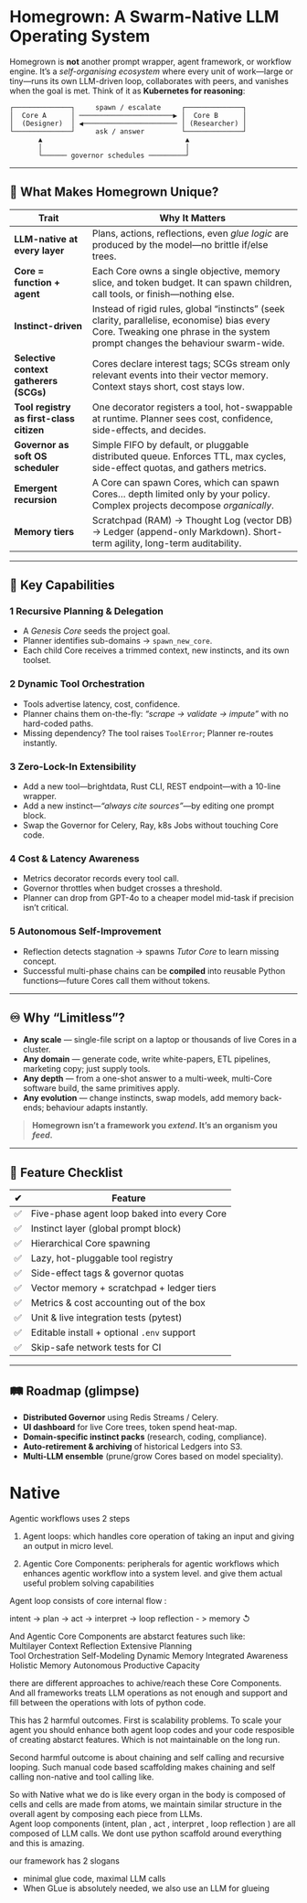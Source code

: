 # **Homegrown: A Swarm-Native LLM Operating System**

Homegrown is **not** another prompt wrapper, agent framework, or workflow engine.
It’s a *self-organising ecosystem* where every unit of work—large or tiny—runs its own LLM-driven loop, collaborates with peers, and vanishes when the goal is met.
Think of it as **Kubernetes for reasoning**:

```
┌──────────────┐     spawn / escalate     ┌──────────────┐
│  Core A      │ ───────────────────────▶ │  Core B      │
│  (Designer)  │ ◀─────────────────────── │ (Researcher) │
└──────────────┘     ask / answer         └──────────────┘
       ▲                                   ▲
       │                                   │
       └────── governor schedules ─────────┘
```

---

## 🌟 What Makes Homegrown Unique?

| Trait                                    | Why It Matters                                                                                                                                                                |
| ---------------------------------------- | ----------------------------------------------------------------------------------------------------------------------------------------------------------------------------- |
| **LLM-native at every layer**            | Plans, actions, reflections, even *glue logic* are produced by the model—no brittle if/else trees.                                                                            |
| **Core = function + agent**              | Each Core owns a single objective, memory slice, and token budget. It can spawn children, call tools, or finish—nothing else.                                                 |
| **Instinct-driven**                      | Instead of rigid rules, global “instincts” (seek clarity, parallelise, economise) bias every Core. Tweaking one phrase in the system prompt changes the behaviour swarm-wide. |
| **Selective context gatherers (SCGs)**   | Cores declare interest tags; SCGs stream only relevant events into their vector memory. Context stays short, cost stays low.                                                  |
| **Tool registry as first-class citizen** | One decorator registers a tool, hot-swappable at runtime. Planner sees cost, confidence, side-effects, and decides.                                                           |
| **Governor as soft OS scheduler**        | Simple FIFO by default, or pluggable distributed queue. Enforces TTL, max cycles, side-effect quotas, and gathers metrics.                                                    |
| **Emergent recursion**                   | A Core can spawn Cores, which can spawn Cores… depth limited only by your policy. Complex projects decompose *organically*.                                                   |
| **Memory tiers**                         | Scratchpad (RAM) → Thought Log (vector DB) → Ledger (append-only Markdown). Short-term agility, long-term auditability.                                                       |

---

## 🚀 Key Capabilities

### 1  Recursive Planning & Delegation

* A *Genesis Core* seeds the project goal.
* Planner identifies sub-domains → `spawn_new_core`.
* Each child Core receives a trimmed context, new instincts, and its own toolset.

### 2  Dynamic Tool Orchestration

* Tools advertise latency, cost, confidence.
* Planner chains them on-the-fly: *“scrape → validate → impute”* with no hard-coded paths.
* Missing dependency? The tool raises `ToolError`; Planner re-routes instantly.

### 3  Zero-Lock-In Extensibility

* Add a new tool—brightdata, Rust CLI, REST endpoint—with a 10-line wrapper.
* Add a new instinct—*“always cite sources”*—by editing one prompt block.
* Swap the Governor for Celery, Ray, k8s Jobs without touching Core code.

### 4  Cost & Latency Awareness

* Metrics decorator records every tool call.
* Governor throttles when budget crosses a threshold.
* Planner can drop from GPT-4o to a cheaper model mid-task if precision isn’t critical.

### 5  Autonomous Self-Improvement

* Reflection detects stagnation → spawns *Tutor Core* to learn missing concept.
* Successful multi-phase chains can be **compiled** into reusable Python functions—future Cores call them without tokens.

---

## ♾️ Why “Limitless”?

* **Any scale** — single-file script on a laptop or thousands of live Cores in a cluster.
* **Any domain** — generate code, write white-papers, ETL pipelines, marketing copy; just supply tools.
* **Any depth** — from a one-shot answer to a multi-week, multi-Core software build, the same primitives apply.
* **Any evolution** — change instincts, swap models, add memory back-ends; behaviour adapts instantly.

> **Homegrown isn’t a framework you *extend*.
> It’s an organism you *feed*.**

---

## 🧩 Feature Checklist

| ✔ | Feature                                     |
| - | ------------------------------------------- |
| ✅ | Five-phase agent loop baked into every Core |
| ✅ | Instinct layer (global prompt block)        |
| ✅ | Hierarchical Core spawning                  |
| ✅ | Lazy, hot-pluggable tool registry           |
| ✅ | Side-effect tags & governor quotas          |
| ✅ | Vector memory + scratchpad + ledger tiers   |
| ✅ | Metrics & cost accounting out of the box    |
| ✅ | Unit & live integration tests (pytest)      |
| ✅ | Editable install + optional `.env` support  |
| ✅ | Skip-safe network tests for CI              |

---

## 🛤️ Roadmap (glimpse)

* **Distributed Governor** using Redis Streams / Celery.
* **UI dashboard** for live Core trees, token spend heat-map.
* **Domain-specific instinct packs** (research, coding, compliance).
* **Auto-retirement & archiving** of historical Ledgers into S3.
* **Multi-LLM ensemble** (prune/grow Cores based on model speciality).









# Native 
Agentic workflows uses 2 steps

1. Agent loops: which handles core operation of taking an input and giving an output in micro level. 

2. Agentic Core Components:  peripherals for agentic workflows which enhances agentic workflow into a system level. and give them actual useful problem solving capabilities 


Agent loop consists of core internal flow :

intent  →  plan  →  act  →  interpret  → loop reflection - >  memory ↺

And Agentic Core Components are abstarct features such like:  
Multilayer Context
Reflection
Extensive Planning       
Tool Orchestration
Self-Modeling 
Dynamic Memory
Integrated Awareness
Holistic Memory
Autonomous Productive Capacity


there are different approaches to achive/reach these Core Components. And all frameworks treats LLM operations as not enough and support and fill between the operations with lots of python code. 

This has 2 harmful outcomes.  First is scalability problems. To scale your agent you should enhance both agent loop codes and your code resposible of creating abstarct features. Which is not maintainable on the long run. 

Second harmful outcome is about chaining and self calling and recursive looping.  Such manual code based scaffolding makes chaining and self calling non-native and tool calling like.  

So with Native what we do is like every organ in the body is composed of cells and cells are made from atoms, we maintain similar structure in the overall agent by composing each piece from LLMs.  
Agent loop components (intent,  plan ,  act ,  interpret , loop reflection ) are all composed of LLM calls. We dont use python scaffold around everything and this is amazing. 



our framework has 2 slogans

- minimal glue code, maximal LLM calls
- When GLue is absolutely needed, we also use an LLM for glueing


